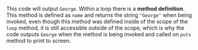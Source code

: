 This code will output ``George``. Within a loop there is a **method definition**. This method is defined as ``name`` and returns the string ``"George"`` when being invoked, even though this method was defined inside of the scope of the ``loop`` method, it is still accessible outside of the scope, which is why the code outputs ``George`` when the method is being invoked and called on ``puts`` method to print to screen. 